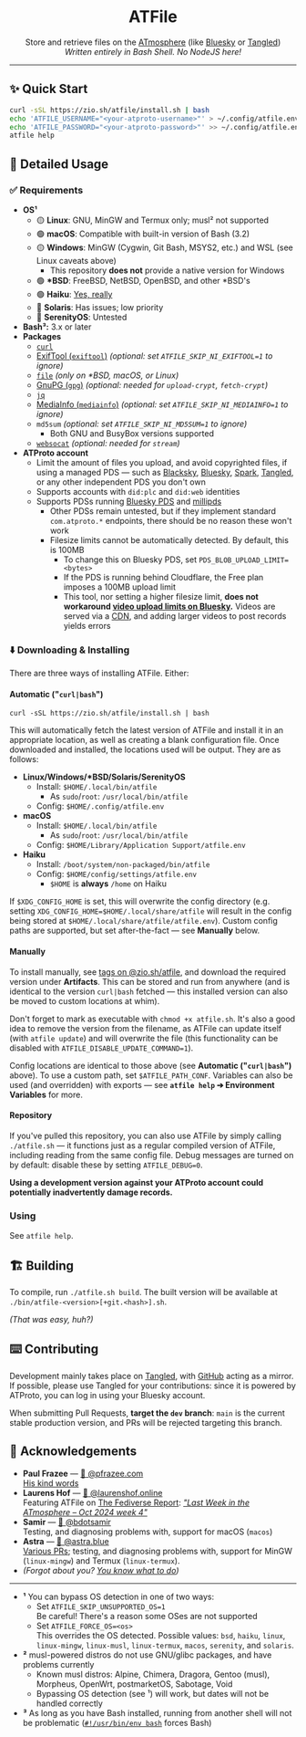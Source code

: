 <h1 align="center">
    ATFile
</h1>

<p align="center">
    Store and retrieve files on the <a href="https://atproto.com/">ATmosphere</a> (like <a href="https://bsky.app">Bluesky</a> or <a href="https://tngl.sh">Tangled</a>)<br />
    <em>Written entirely in Bash Shell. No <span title="Deno is pretty cool tho">NodeJS</span> here!</em>
</p>

<hr />

## ✨ Quick Start

```sh
curl -sSL https://zio.sh/atfile/install.sh | bash
echo 'ATFILE_USERNAME="<your-atproto-username>"' > ~/.config/atfile.env # e.g. alice.bsky.social, did:plc:vdjlpwlhbnug4fnjodwr3vzh, did:web:twitter.com
echo 'ATFILE_PASSWORD="<your-atproto-password>"' >> ~/.config/atfile.env
atfile help
```

## 👀 Detailed Usage

### ✅ Requirements

* **OS¹**
    * 🟡 **Linux**: GNU, MinGW and Termux only; musl² not supported
    * 🟢 **macOS**: Compatible with built-in version of Bash (3.2)
    * 🟡 **Windows**: MinGW (Cygwin, Git Bash, MSYS2, etc.) and WSL (see Linux caveats above)
        * This repository **does not** provide a native version for Windows
    * 🟢 __*BSD__: FreeBSD, NetBSD, OpenBSD, and other *BSD's
    * 🟢 **Haiku**: [Yes, really](https://bsky.app/profile/did:plc:kv7sv4lynbv5s6gdhn5r5vcw/post/3lboqznyqgs26)
    * 🔴 **Solaris**: <span title="Don't we all?">Has issues</span>; low priority
    * 🔴 **SerenityOS**: Untested
* **Bash³:** 3.x or later
* **Packages**
    * [`curl`](https://curl.se)
    * [ExifTool (`exiftool`)](https://exiftool.org) _(optional: set `ATFILE_SKIP_NI_EXIFTOOL=1` to ignore)_
    * [`file`](https://www.darwinsys.com/file) _(only on *BSD, macOS, or Linux)_
    * [GnuPG (`gpg`)](https://gnupg.org) _(optional: needed for `upload-crypt`, `fetch-crypt`)_
    * [`jq`](https://jqlang.github.io/jq)
    * [MediaInfo (`mediainfo`)](https://mediaarea.net/en/MediaInfo) _(optional: set `ATFILE_SKIP_NI_MEDIAINFO=1` to ignore)_
    * `md5sum` _(optional: set `ATFILE_SKIP_NI_MD5SUM=1` to ignore)_
        * Both GNU and BusyBox versions supported
    * [`websocat`](https://github.com/vi/websocat) _(optional: needed for `stream`)_
* **ATProto account**
    * Limit the amount of files you upload, and avoid copyrighted files, if using a managed PDS &mdash; such as [Blacksky](https://pds.blacksky.app), [Bluesky](https://bsky.social), [Spark](https://pds.sprk.so), [Tangled](https://tngl.sh), or any other independent PDS you don't own
    * Supports accounts with `did:plc` and `did:web` identities
    * Supports PDSs running [Bluesky PDS](https://github.com/bluesky-social/pds) and [millipds](https://github.com/DavidBuchanan314/millipds)
      * Other PDSs remain untested, but if they implement standard `com.atproto.*` endpoints, there should be no reason these won't work
      * Filesize limits cannot be automatically detected. By default, this is 100MB
          * To change this on Bluesky PDS, set `PDS_BLOB_UPLOAD_LIMIT=<bytes>`
          * If the PDS is running behind Cloudflare, the Free plan imposes a 100MB upload limit
          * This tool, nor setting a higher filesize limit, **does not workaround [video upload limits on Bluesky](https://bsky.social/about/blog/09-11-2024-video).** Videos are served via a [CDN](https://video.bsky.app), and adding larger videos to post records yields errors

### ⬇️ Downloading & Installing

There are three ways of installing ATFile. Either:

#### Automatic ("`curl|bash`")

```
curl -sSL https://zio.sh/atfile/install.sh | bash
```

This will automatically fetch the latest version of ATFile and install it in an appropriate location, as well as creating a blank configuration file. Once downloaded and installed, the locations used will be output. They are as follows:

* __Linux/Windows/*BSD/Solaris/SerenityOS__
  * Install: `$HOME/.local/bin/atfile`
    * As `sudo`/`root`: `/usr/local/bin/atfile`
  * Config: `$HOME/.config/atfile.env`
* **macOS**
  * Install: `$HOME/.local/bin/atfile`
    * As `sudo`/`root`: `/usr/local/bin/atfile`
  * Config: `$HOME/Library/Application Support/atfile.env`
* **Haiku**
  * Install: `/boot/system/non-packaged/bin/atfile`
  * Config: `$HOME/config/settings/atfile.env`
    * `$HOME` is **always** `/home` on Haiku

If `$XDG_CONFIG_HOME` is set, this will overwrite the config directory (e.g. setting `XDG_CONFIG_HOME=$HOME/.local/share/atfile` will result in the config being stored at `$HOME/.local/share/atfile/atfile.env`). Custom config paths are supported, but set after-the-fact &mdash; see **Manually** below.

#### Manually

To install manually, see [tags on @zio.sh/atfile](https://tangled.sh/@zio.sh/atfile/tags), and download the required version under **Artifacts**. This can be stored and run from anywhere (and is identical to the version `curl|bash` fetched &mdash; this installed version can also be moved to custom locations at whim).

Don't forget to mark as executable with `chmod +x atfile.sh`. It's also a good idea to remove the version from the filename, as ATFile can update itself (with `atfile update`) and will overwrite the file (this functionality can be disabled with `ATFILE_DISABLE_UPDATE_COMMAND=1`).

Config locations are identical to those above (see **Automatic ("`curl|bash`")** above). To use a custom path, set `$ATFILE_PATH_CONF`. Variables can also be used (and overridden) with exports &mdash; see **`atfile help` ➔ Environment Variables** for more.

#### Repository

If you've pulled this repository, you can also use ATFile by simply calling `./atfile.sh` &mdash; it functions just as a regular compiled version of ATFile, including reading from the same config file. Debug messages are turned on by default: disable these by setting `ATFILE_DEBUG=0`.

**Using a development version against your ATProto account could potentially inadvertently damage records.**

### Using

See `atfile help`.

## 🏗️ Building

To compile, run `./atfile.sh build`. The built version will be available at `./bin/atfile-<version>[+git.<hash>].sh`.

_(That was easy, huh?)_

## ⌨️ Contributing

Development mainly takes place on [Tangled](https://tangled.sh/@zio.sh/atfile), with [GitHub](https://github.com/ziodotsh/atfile) acting as a mirror. If possible, please use Tangled for your contributions: since it is powered by ATProto, you can log in using your Bluesky account.

When submitting Pull Requests, **target the `dev` branch**: `main` is the current stable production version, and PRs will be rejected targeting this branch.

## 🤝 Acknowledgements

* **Paul Frazee** &mdash; [🦋 @pfrazee.com](https://bsky.app/profile/did:plc:ragtjsm2j2vknwkz3zp4oxrd)<br /><a href="https://bsky.app/profile/did:plc:ragtjsm2j2vknwkz3zp4oxrd/post/3l63zzvthqj2o">His kind words</a>
* **Laurens Hof** &mdash; [🦋 @laurenshof.online](https://bsky.app/profile/did:plc:mdjhvva6vlrswsj26cftjttd)<br />Featuring ATFile on [The Fediverse Report](https://fediversereport.com): _["Last Week in the ATmosphere – Oct 2024 week 4"](https://fediversereport.com/last-week-in-the-atmosphere-oct-2024-week-4/)_
* **Samir** &mdash; [🐙 @bdotsamir](https://github.com/bdotsamir)<br />Testing, and diagnosing problems with, support for macOS (`macos`)
* **Astra** &mdash; [🦋 @astra.blue](https://bsky.app/profile/did:plc:ejy6lkhb72rxvkk57tnrmpjl)<br />[Various PRs](https://github.com/ziodotsh/atfile/pulls?q=is%3Apr+author%3Aastravexton); testing, and diagnosing problems with, support for MinGW (`linux-mingw`) and Termux (`linux-termux`).
* _(Forgot about you? [You know what to do](https://tangled.sh/@zio.sh/atfile/pulls/new))_

---

* **¹** You can bypass OS detection in one of two ways:
    * Set `ATFILE_SKIP_UNSUPPORTED_OS=1`<br />Be careful! There's a reason some OSes are not supported
    * Set `ATFILE_FORCE_OS=<os>`<br />This overrides the OS detected. Possible values: `bsd`, `haiku`, `linux`, `linux-mingw`, `linux-musl`, `linux-termux`, `macos`, `serenity`, and `solaris`.
* **²** musl-powered distros do not use GNU/glibc packages, and have problems currently
    * Known musl distros: Alpine, Chimera, Dragora, Gentoo (musl), Morpheus, OpenWrt, postmarketOS, Sabotage, Void
    * Bypassing OS detection (see ¹) will work, but dates will not be handled correctly
* **³** As long as you have Bash installed, running from another shell will not be problematic ([`#!/usr/bin/env bash`](https://tangled.sh/@zio.sh/atfile/blob/main/atfile-install.sh#L1) forces Bash)
